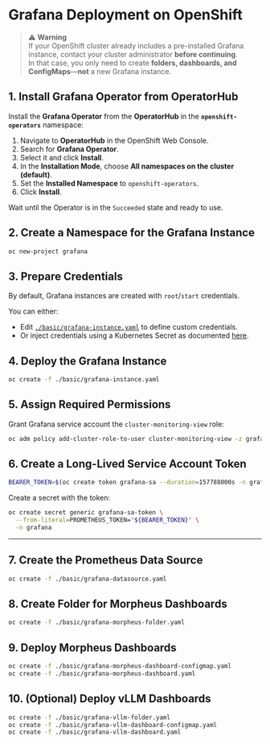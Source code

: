 # Grafana Deployment on OpenShift

> ⚠️ **Warning**  
If your OpenShift cluster already includes a pre-installed Grafana instance, contact your cluster administrator **before continuing**.  
In that case, you only need to create **folders, dashboards, and ConfigMaps**—**not** a new Grafana instance.

## 1. Install Grafana Operator from OperatorHub

Install the **Grafana Operator** from the **OperatorHub** in the **`openshift-operators`** namespace:

1. Navigate to **OperatorHub** in the OpenShift Web Console.
2. Search for **Grafana Operator**.
3. Select it and click **Install**.
4. In the **Installation Mode**, choose **All namespaces on the cluster (default)**.
5. Set the **Installed Namespace** to `openshift-operators`.
6. Click **Install**.

Wait until the Operator is in the `Succeeded` state and ready to use.

## 2. Create a Namespace for the Grafana Instance

```bash
oc new-project grafana
```

## 3. Prepare Credentials

By default, Grafana instances are created with `root`/`start` credentials.

You can either:

- Edit [`./basic/grafana-instance.yaml`](./basic/grafana-instance.yaml) to define custom credentials.
- Or inject credentials using a Kubernetes Secret as documented [here](https://grafana.github.io/grafana-operator/docs/examples/credential_secret/readme).

## 4. Deploy the Grafana Instance

```bash
oc create -f ./basic/grafana-instance.yaml
```

## 5. Assign Required Permissions

Grant Grafana service account the `cluster-monitoring-view` role:

```bash
oc adm policy add-cluster-role-to-user cluster-monitoring-view -z grafana-sa -n grafana
```

## 6. Create a Long-Lived Service Account Token

```bash
BEARER_TOKEN=$(oc create token grafana-sa --duration=157788000s -n grafana)
```

Create a secret with the token:

```bash
oc create secret generic grafana-sa-token \
  --from-literal=PROMETHEUS_TOKEN="${BEARER_TOKEN}" \
  -n grafana
```

---

## 7. Create the Prometheus Data Source

```bash
oc create -f ./basic/grafana-datasource.yaml
```

## 8. Create Folder for Morpheus Dashboards

```bash
oc create -f ./basic/grafana-morpheus-folder.yaml
```

## 9. Deploy Morpheus Dashboards

```bash
oc create -f ./basic/grafana-morpheus-dashboard-configmap.yaml
oc create -f ./basic/grafana-morpheus-dashboard.yaml
```

## 10. (Optional) Deploy vLLM Dashboards

```bash
oc create -f ./basic/grafana-vllm-folder.yaml
oc create -f ./basic/grafana-vllm-dashboard-configmap.yaml
oc create -f ./basic/grafana-vllm-dashboard.yaml
```
